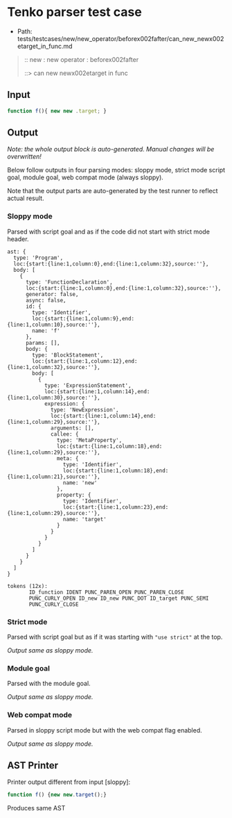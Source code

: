 # Tenko parser test case

- Path: tests/testcases/new/new_operator/beforex002fafter/can_new_newx002etarget_in_func.md

> :: new : new operator : beforex002fafter
>
> ::> can new newx002etarget in func

## Input

`````js
function f(){ new new .target; }
`````

## Output

_Note: the whole output block is auto-generated. Manual changes will be overwritten!_

Below follow outputs in four parsing modes: sloppy mode, strict mode script goal, module goal, web compat mode (always sloppy).

Note that the output parts are auto-generated by the test runner to reflect actual result.

### Sloppy mode

Parsed with script goal and as if the code did not start with strict mode header.

`````
ast: {
  type: 'Program',
  loc:{start:{line:1,column:0},end:{line:1,column:32},source:''},
  body: [
    {
      type: 'FunctionDeclaration',
      loc:{start:{line:1,column:0},end:{line:1,column:32},source:''},
      generator: false,
      async: false,
      id: {
        type: 'Identifier',
        loc:{start:{line:1,column:9},end:{line:1,column:10},source:''},
        name: 'f'
      },
      params: [],
      body: {
        type: 'BlockStatement',
        loc:{start:{line:1,column:12},end:{line:1,column:32},source:''},
        body: [
          {
            type: 'ExpressionStatement',
            loc:{start:{line:1,column:14},end:{line:1,column:30},source:''},
            expression: {
              type: 'NewExpression',
              loc:{start:{line:1,column:14},end:{line:1,column:29},source:''},
              arguments: [],
              callee: {
                type: 'MetaProperty',
                loc:{start:{line:1,column:18},end:{line:1,column:29},source:''},
                meta: {
                  type: 'Identifier',
                  loc:{start:{line:1,column:18},end:{line:1,column:21},source:''},
                  name: 'new'
                },
                property: {
                  type: 'Identifier',
                  loc:{start:{line:1,column:23},end:{line:1,column:29},source:''},
                  name: 'target'
                }
              }
            }
          }
        ]
      }
    }
  ]
}

tokens (12x):
       ID_function IDENT PUNC_PAREN_OPEN PUNC_PAREN_CLOSE
       PUNC_CURLY_OPEN ID_new ID_new PUNC_DOT ID_target PUNC_SEMI
       PUNC_CURLY_CLOSE
`````

### Strict mode

Parsed with script goal but as if it was starting with `"use strict"` at the top.

_Output same as sloppy mode._

### Module goal

Parsed with the module goal.

_Output same as sloppy mode._

### Web compat mode

Parsed in sloppy script mode but with the web compat flag enabled.

_Output same as sloppy mode._

## AST Printer

Printer output different from input [sloppy]:

````js
function f() {new new.target();}
````

Produces same AST
